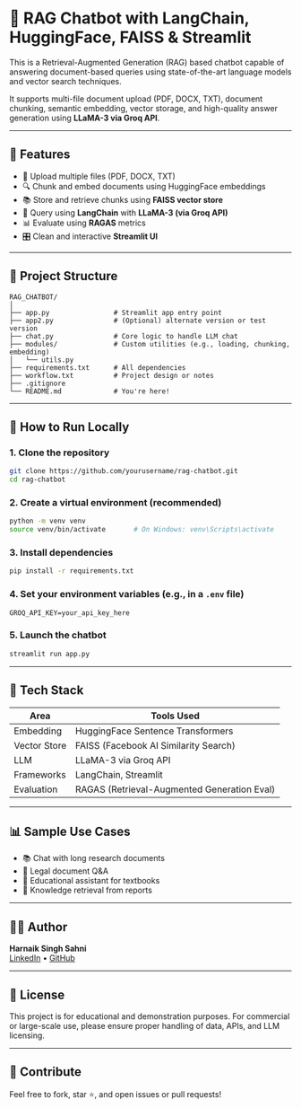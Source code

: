 
# 🧠 RAG Chatbot with LangChain, HuggingFace, FAISS & Streamlit

This is a Retrieval-Augmented Generation (RAG) based chatbot capable of answering document-based queries using state-of-the-art language models and vector search techniques.

It supports multi-file document upload (PDF, DOCX, TXT), document chunking, semantic embedding, vector storage, and high-quality answer generation using **LLaMA-3 via Groq API**.

---

## 🔧 Features

- 📄 Upload multiple files (PDF, DOCX, TXT)
- 🔍 Chunk and embed documents using HuggingFace embeddings
- 📚 Store and retrieve chunks using **FAISS vector store**
- 🧠 Query using **LangChain** with **LLaMA-3 (via Groq API)**
- 📊 Evaluate using **RAGAS** metrics
- 🎛️ Clean and interactive **Streamlit UI**

---

## 📁 Project Structure

```
RAG_CHATBOT/
│
├── app.py                # Streamlit app entry point
├── app2.py               # (Optional) alternate version or test version
├── chat.py               # Core logic to handle LLM chat
├── modules/              # Custom utilities (e.g., loading, chunking, embedding)
│   └── utils.py
├── requirements.txt      # All dependencies
├── workflow.txt          # Project design or notes
├── .gitignore
└── README.md             # You're here!
```

---

## 🚀 How to Run Locally

### 1. Clone the repository
```bash
git clone https://github.com/yourusername/rag-chatbot.git
cd rag-chatbot
```

### 2. Create a virtual environment (recommended)
```bash
python -m venv venv
source venv/bin/activate       # On Windows: venv\Scripts\activate
```

### 3. Install dependencies
```bash
pip install -r requirements.txt
```

### 4. Set your environment variables (e.g., in a `.env` file)
```env
GROQ_API_KEY=your_api_key_here
```

### 5. Launch the chatbot
```bash
streamlit run app.py
```

---

## 🔐 Tech Stack

| Area               | Tools Used                                 |
|--------------------|---------------------------------------------|
| Embedding          | HuggingFace Sentence Transformers          |
| Vector Store       | FAISS (Facebook AI Similarity Search)      |
| LLM                | LLaMA-3 via Groq API                        |
| Frameworks         | LangChain, Streamlit                       |
| Evaluation         | RAGAS (Retrieval-Augmented Generation Eval)|

---

## 📊 Sample Use Cases

- 📚 Chat with long research documents
- 🧾 Legal document Q&A
- 🏫 Educational assistant for textbooks
- 🧠 Knowledge retrieval from reports

---

## 👨‍💻 Author

**Harnaik Singh Sahni**  
[LinkedIn](https://www.linkedin.com/in/harnaik-singh) • [GitHub](https://github.com/harnaiksahni)

---

## 📝 License

This project is for educational and demonstration purposes. For commercial or large-scale use, please ensure proper handling of data, APIs, and LLM licensing.

---

## 🌟 Contribute

Feel free to fork, star ⭐, and open issues or pull requests!
